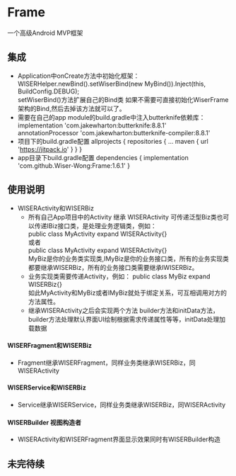 # Frame
一个高级Android MVP框架
## 集成
   * Application中onCreate方法中初始化框架：
     WISERHelper.newBind().setWiserBind(new MyBind()).Inject(this, BuildConfig.DEBUG);  
     setWiserBind()方法扩展自己的Bind类 如果不需要可直接初始化WiserFrame架构的Bind,然后去掉该方法就可以了。
   * 需要在自己的app module的build.gradle中注入butterknife依赖库：
     implementation 'com.jakewharton:butterknife:8.8.1'  
     annotationProcessor 'com.jakewharton:butterknife-compiler:8.8.1'
   * 项目下的build.gradle配置
     allprojects { repositories { ... maven { url 'https://jitpack.io' } } }
   * app目录下build.gradle配置
     dependencies { implementation 'com.github.Wiser-Wong:Frame:1.6.1' }
## 使用说明
 
  * WISERActivity和WISERBiz
     * 所有自己App项目中的Activity 继承 WISERActivity 可传递泛型Biz类也可以传递IBiz接口类，是处理业务逻辑类，例如：  
      public class MyActivity expand WISERActivity<MyBiz>{}  
      或者  
      public class MyActivity expand WISERActivity<IMyBiz>{}   
      MyBiz是你的业务类实现类,IMyBiz是你的业务接口类，所有的业务实现类都要继承WISERBiz，所有的业务接口类需要继承IWISERBiz。   
     * 业务实现类需要传递Activity，例如：
     public class MyBiz expand WISERBiz<MyActivity>{}  
     如此MyActivity和MyBiz或者IMyBiz就处于绑定关系，可互相调用对方的方法属性。
     * 继承WISERActivity之后会实现两个方法 builder方法和initData方法，builder方法处理默认界面UI绘制根据需求传递属性等等，initData处理加载数据
  #### WISERFragment和WISERBiz
   * Fragment继承WISERFragment，同样业务类继承WISERBiz，同WISERActivity
  #### WISERService和WISERBiz
   * Service继承WISERService，同样业务类继承WISERBiz，同WISERActivity
  #### WISERBuilder 视图构造者
   * WISERActivity和WISERFragment界面显示效果同时有WISERBuilder构造
## 未完待续
